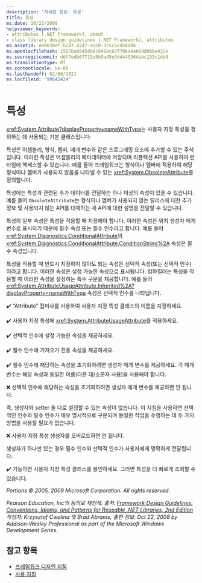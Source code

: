 ```yaml
---
description: '자세한 정보: 특성'
title: 특성
ms.date: 10/22/2008
helpviewer_keywords:
- attributes [.NET Framework], about
- class library design guidelines [.NET Framework], attributes
ms.assetid: ee0038ef-b247-4747-a650-3c5c5cd58d8b
ms.openlocfilehash: 1557ba0945da0c8498c67f70ba4a01dd0bbe432e
ms.sourcegitcommit: ddf7edb67715a5b9a45e3dd44536dabc153c1de0
ms.translationtype: HT
ms.contentlocale: ko-KR
ms.lasthandoff: 02/06/2021
ms.locfileid: "99642424"
---
```

# <a name="attributes"></a>특성

<xref:System.Attribute?displayProperty=nameWithType>는 사용자 지정 특성을 정의하는 데 사용되는 기본 클래스입니다.

 특성은 어셈블리, 형식, 멤버, 매개 변수와 같은 프로그래밍 요소에 추가할 수 있는 주석입니다. 이러한 특성은 어셈블리의 메타데이터에 저장되며 리플렉션 API를 사용하여 런타임에 액세스할 수 있습니다. 예를 들어 프레임워크는 형식이나 멤버에 적용하여 해당 형식이나 멤버가 사용되지 않음을 나타낼 수 있는 <xref:System.ObsoleteAttribute>를 정의합니다.

 특성에는 특성과 관련된 추가 데이터를 전달하는 하나 이상의 속성이 있을 수 있습니다. 예를 들어 `ObsoleteAttribute`는 형식이나 멤버가 사용되지 않는 릴리스에 대한 추가 정보 및 사용되지 않는 API를 대체하는 새 API에 대한 설명을 전달할 수 있습니다.

 특성의 일부 속성은 특성을 적용할 때 지정해야 합니다. 이러한 속성은 위치 생성자 매개 변수로 표시되기 때문에 필수 속성 또는 필수 인수라고 합니다. 예를 들어 <xref:System.Diagnostics.ConditionalAttribute>의 <xref:System.Diagnostics.ConditionalAttribute.ConditionString%2A> 속성은 필수 속성입니다.

 특성을 적용할 때 반드시 지정하지 않아도 되는 속성은 선택적 속성(또는 선택적 인수)이라고 합니다. 이러한 속성은 설정 가능한 속성으로 표시됩니다. 컴파일러는 특성을 적용할 때 이러한 속성을 설정하는 특수 구문을 제공합니다. 예를 들어 <xref:System.AttributeUsageAttribute.Inherited%2A?displayProperty=nameWithType> 속성은 선택적 인수를 나타냅니다.

 ✔️ “Attribute” 접미사를 사용하여 사용자 지정 특성 클래스의 이름을 지정하세요.

 ✔️ 사용자 지정 특성에 <xref:System.AttributeUsageAttribute>를 적용하세요.

 ✔️ 선택적 인수에 설정 가능한 속성을 제공하세요.

 ✔️ 필수 인수에 가져오기 전용 속성을 제공하세요.

 ✔️ 필수 인수에 해당하는 속성을 초기화하려면 생성자 매개 변수를 제공하세요. 각 매개 변수는 해당 속성과 동일한 이름(다른 대/소문자 사용)을 사용해야 합니다.

 ❌ 선택적 인수에 해당하는 속성을 초기화하려면 생성자 매개 변수를 제공하면 안 됩니다.

 즉, 생성자와 setter 둘 다로 설정할 수 있는 속성이 없습니다. 이 지침을 사용하면 선택적인 인수와 필수 인수가 매우 명시적으로 구분되며 동일한 작업을 수행하는 데 두 가지 방법을 사용할 필요가 없습니다.

 ❌ 사용자 지정 특성 생성자를 오버로드하면 안 됩니다.

 생성자가 하나만 있는 경우 필수 인수와 선택적 인수가 사용자에게 명확하게 전달됩니다.

 ✔️ 가능하면 사용자 지정 특성 클래스를 봉인하세요. 그러면 특성을 더 빠르게 조회할 수 있습니다.

 *Portions &copy; 2005, 2009 Microsoft Corporation. All rights reserved.*

 *Pearson Education, Inc의 동의로 재인쇄. 출처: [Framework Design Guidelines: Conventions, Idioms, and Patterns for Reusable .NET Libraries, 2nd Edition](https://www.informit.com/store/framework-design-guidelines-conventions-idioms-and-9780321545619) 작성자: Krzysztof Cwalina 및 Brad Abrams, 출판 정보: Oct 22, 2008 by Addison-Wesley Professional as part of the Microsoft Windows Development Series.*

## <a name="see-also"></a>참고 항목

- [프레임워크 디자인 지침](index.md)
- [사용 지침](usage-guidelines.md)
